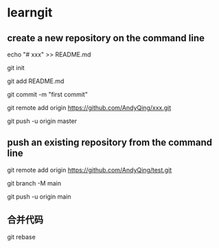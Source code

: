 # learngit
## create a new repository on the command line
echo "# xxx" >> README.md

git init

git add README.md

git commit -m "first commit"

git remote add origin https://github.com/AndyQing/xxx.git

git push -u origin master


## push an existing repository from the command line
git remote add origin https://github.com/AndyQing/test.git

git branch -M main

git push -u origin main


## 合并代码
git rebase